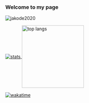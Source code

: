 ### Welcome to my page

<p align="left"> <img src="https://komarev.com/ghpvc/?username=jakode2020&color=blueviolet" alt="jakode2020" /> </p>

<p align="left">
  <a href="https://github-readme-stats.vercel.app">
    <img  align="center" src="https://github-readme-stats.vercel.app/api?username=jakode2020&count_private=true&show_icons=true&theme=dark" alt="stats">
  </a>
  <a href="https://github-readme-stats.vercel.app">
    <img  align="center" src="https://github-readme-stats.vercel.app/api/top-langs/?username=jakode2020&layout=compact&theme=dark" alt="top langs" height="195" >
  </a>
</p>

<p align="left"> 
  <a href="https://github-readme-stats.vercel.app" >
    <img  align="center" src="https://github-readme-stats.vercel.app/api/wakatime?username=jakode2020&theme=dark&layout=compact" alt="wakatime">
  </a>
</p>
